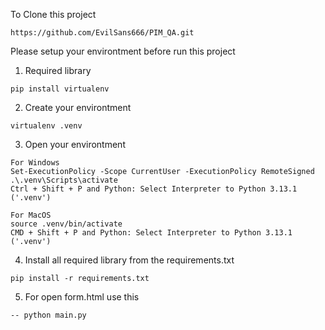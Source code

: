 To Clone this project
```
https://github.com/EvilSans666/PIM_QA.git
```

Please setup your environtment before run this project

1. Required library
```
pip install virtualenv
```
2. Create your environtment
```
virtualenv .venv
```
3. Open your environtment
```
For Windows
Set-ExecutionPolicy -Scope CurrentUser -ExecutionPolicy RemoteSigned
.\.venv\Scripts\activate
Ctrl + Shift + P and Python: Select Interpreter to Python 3.13.1 ('.venv')

For MacOS
source .venv/bin/activate
CMD + Shift + P and Python: Select Interpreter to Python 3.13.1 ('.venv')
```
4. Install all required library from the requirements.txt
```
pip install -r requirements.txt
```
5. For open form.html use this
```
-- python main.py
```